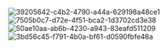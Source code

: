 
![39205642-c4b2-4790-a44a-629198a48ce1](https://user-images.githubusercontent.com/107339228/190927390-ba686f0b-228c-4523-b517-1cde4e8f7ba1.jpg)
![7505b0c7-d72e-4f51-bca2-1d3702cd3e38](https://user-images.githubusercontent.com/107339228/190927393-0f71494e-5f2d-4ceb-a49d-19ebf8b86ae5.jpg)
![50ae10aa-ab6b-4230-a943-83eafd511209](https://user-images.githubusercontent.com/107339228/190927399-04ede615-cc3b-4beb-bb93-ca41cf8ebb4a.jpg)
![3bd56c45-f791-4b0a-bf61-d0590fbfe48a](https://user-images.githubusercontent.com/107339228/190927402-9bcace02-0368-42d7-b88a-56a916c6a2cb.jpg)
